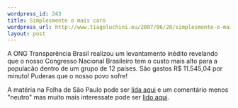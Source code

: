 ```yaml
--- 
wordpress_id: 243
title: Simplesmente o mais caro
wordpress_url: http://www.tiagoluchini.eu/2007/06/28/simplesmente-o-mais-caro/
layout: post
---
```

A ONG Transparência Brasil realizou um levantamento inédito revelando que o nosso Congresso Nacional Brasileiro tem o custo mais alto para a populacão dentro de um grupo de 12 países. São gastos R$ 11.545,04 por minuto! Puderas que o nosso povo sofre!

A matéria na Folha de São Paulo pode ser <a href="http://www1.folha.uol.com.br/folha/brasil/ult96u307738.shtml" target="_blank">lida aqui</a> e um comentário menos "neutro" mas muito mais interessate pode ser <a href="http://josiasdesouza.folha.blog.uol.com.br/arch2007-06-24_2007-06-30.html#2007_06-28_03_03_37-10045644-0" target="_blank">lido aqui</a>.
